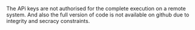 The APi keys are not authorised for the complete execution on a remote system. And also the full version of code is not available on github due to integrity and secracy constraints.
